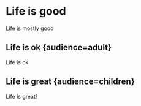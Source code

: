 # Life is good

Life is mostly good

## Life is ok {audience=adult}

Life is ok

## Life is great {audience=children}

Life is great!
